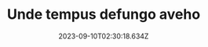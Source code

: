 ---
title: "Unde tempus defungo aveho"
date: 2023-09-10T02:30:18.634Z
permalink: "/unde-tempus-defungo-aveho/"
---